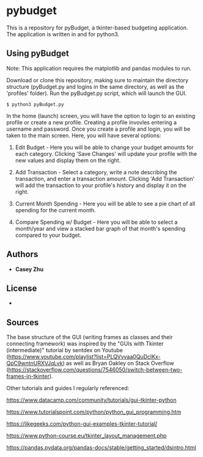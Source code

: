 # pybudget

This is a repository for pyBudget, a tkinter-based budgeting application. The application is written in and for python3.

## Using pyBudget

Note: This application requires the matplotlib and pandas modules to run.

Download or clone this repository, making sure to maintain the directory structure (pyBudget.py and logins in the same directory, as well as the 'profiles' folder).
Run the pyBudget.py script, which will launch the GUI.
```
$ python3 pyBudget.py
```
In the home (launch) screen, you will have the option to login to an existing profile or create a new profile. Creating a profile invovles entering a username and password. Once you create a profile and login, you will be taken to the main screen. Here, you will have several options:

1) Edit Budget - Here you will be able to change your budget amounts for each category. Clicking 'Save Changes' will update your profile with the new values and display them on the right.

2) Add Transaction - Select a category, write a note describing the transaction, and enter a transaction amount. Clicking 'Add Transaction' will add the transaction to your profile's history and display it on the right.

3) Current Month Spending - Here you will be able to see a pie chart of all spending for the current month.

4) Compare Spending w/ Budget - Here you will be able to select a month/year and view a stacked bar graph of that month's spending compared to your budget.

## Authors

* **Casey Zhu**

## License

*

## Sources

The base structure of the GUI (writing frames as classes and their connecting framework) was inspired by the "GUIs with Tkinter (intermediate)" tutorial by sentdex on Youtube (https://www.youtube.com/playlist?list=PLQVvvaa0QuDclKx-QpC9wntnURXVJqLyk) as well as Bryan Oakley on Stack Overflow (https://stackoverflow.com/questions/7546050/switch-between-two-frames-in-tkinter).

Other tutorials and guides I regularly referenced:

https://www.datacamp.com/community/tutorials/gui-tkinter-python

https://www.tutorialspoint.com/python/python_gui_programming.htm

https://likegeeks.com/python-gui-examples-tkinter-tutorial/

https://www.python-course.eu/tkinter_layout_management.php

https://pandas.pydata.org/pandas-docs/stable/getting_started/dsintro.html
